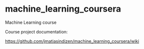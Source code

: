 machine_learning_coursera
=========================

Machine Learning course


Course project documentation:

https://github.com/jmatiasindizen/machine_learning_coursera/wiki
